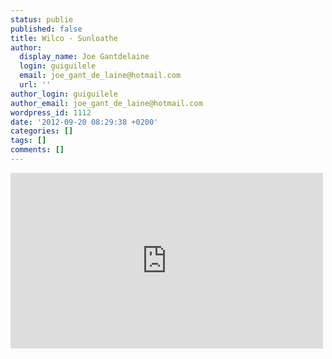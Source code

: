 ```yaml
---
status: publie
published: false
title: Wilco - Sunloathe
author:
  display_name: Joe Gantdelaine
  login: guiguilele
  email: joe_gant_de_laine@hotmail.com
  url: ''
author_login: guiguilele
author_email: joe_gant_de_laine@hotmail.com
wordpress_id: 1112
date: '2012-09-20 08:29:38 +0200'
categories: []
tags: []
comments: []
---
```

<iframe width="500" height="281" src="http://www.youtube.com/embed/GNPkIaYDCX8?feature=player_embedded" frameborder="0" allowfullscreen></iframe>
